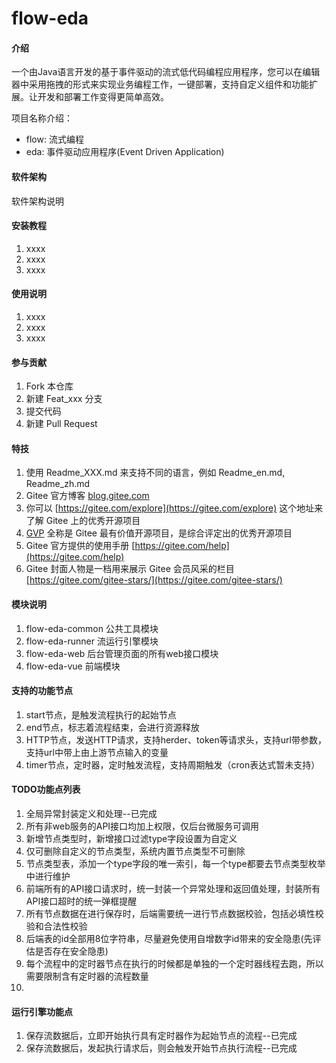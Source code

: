 # flow-eda

#### 介绍
一个由Java语言开发的基于事件驱动的流式低代码编程应用程序，您可以在编辑器中采用拖拽的形式来实现业务编程工作，一键部署，支持自定义组件和功能扩展。让开发和部署工作变得更简单高效。

项目名称介绍：
- flow: 流式编程
- eda: 事件驱动应用程序(Event Driven Application)

#### 软件架构
软件架构说明


#### 安装教程

1.  xxxx
2.  xxxx
3.  xxxx

#### 使用说明

1.  xxxx
2.  xxxx
3.  xxxx

#### 参与贡献

1.  Fork 本仓库
2.  新建 Feat_xxx 分支
3.  提交代码
4.  新建 Pull Request

#### 特技

1.  使用 Readme\_XXX.md 来支持不同的语言，例如 Readme\_en.md, Readme\_zh.md
2.  Gitee 官方博客 [blog.gitee.com](https://blog.gitee.com)
3.  你可以 [https://gitee.com/explore](https://gitee.com/explore) 这个地址来了解 Gitee 上的优秀开源项目
4.  [GVP](https://gitee.com/gvp) 全称是 Gitee 最有价值开源项目，是综合评定出的优秀开源项目
5.  Gitee 官方提供的使用手册 [https://gitee.com/help](https://gitee.com/help)
6.  Gitee 封面人物是一档用来展示 Gitee 会员风采的栏目 [https://gitee.com/gitee-stars/](https://gitee.com/gitee-stars/)

#### 模块说明

1.  flow-eda-common 公共工具模块
2.  flow-eda-runner 流运行引擎模块
3.  flow-eda-web 后台管理页面的所有web接口模块
4.  flow-eda-vue 前端模块

#### 支持的功能节点

1.  start节点，是触发流程执行的起始节点
2.  end节点，标志着流程结束，会进行资源释放
3.  HTTP节点，发送HTTP请求，支持herder、token等请求头，支持url带参数，支持url中带上由上游节点输入的变量
4.  timer节点，定时器，定时触发流程，支持周期触发（cron表达式暂未支持）

#### TODO功能点列表

1.  全局异常封装定义和处理--已完成
2.  所有非web服务的API接口均加上权限，仅后台微服务可调用
3.  新增节点类型时，新增接口过滤type字段设置为自定义
4.  仅可删除自定义的节点类型，系统内置节点类型不可删除
5.  节点类型表，添加一个type字段的唯一索引，每一个type都要去节点类型枚举中进行维护
6.  前端所有的API接口请求时，统一封装一个异常处理和返回值处理，封装所有API接口超时的统一弹框提醒
7.  所有节点数据在进行保存时，后端需要统一进行节点数据校验，包括必填性校验和合法性校验
8.  后端表的id全部用8位字符串，尽量避免使用自增数字id带来的安全隐患(先评估是否存在安全隐患)
9.  每个流程中的定时器节点在执行的时候都是单独的一个定时器线程去跑，所以需要限制含有定时器的流程数量
10.  

#### 运行引擎功能点

1.  保存流数据后，立即开始执行具有定时器作为起始节点的流程--已完成
2.  保存流数据后，发起执行请求后，则会触发开始节点执行流程--已完成




